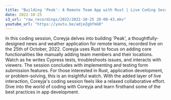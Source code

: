 ```yaml
---
title: "Building 'Peak': A Remote Team App with Rust | Live Coding Session with Coreyja"
date: 2022-10-25
s3_url: "raw_recordings/2022/2022-10-25 20-00-43.mkv"
youtube_url: "https://youtu.be/adjeZgbfmG0"
---
```



In this coding session, Coreyja delves into building 'Peak', a thoughtfully-designed news and weather application for remote teams, recorded live on the 25th of October, 2022. Coreyja uses Rust to focus on adding core functionalities like manually adding team members and their locations. Watch as he writes Cypress tests, troubleshoots issues, and interacts with viewers. The session concludes with implementing and testing form submission features. For those interested in Rust, application development, or problem-solving, this is an insightful watch. With the added layer of live interaction, Coreyja's coding session feels like a relaxed collaborative effort. Dive into the world of coding with Coreyja and learn firsthand some of the best practices in app development.
